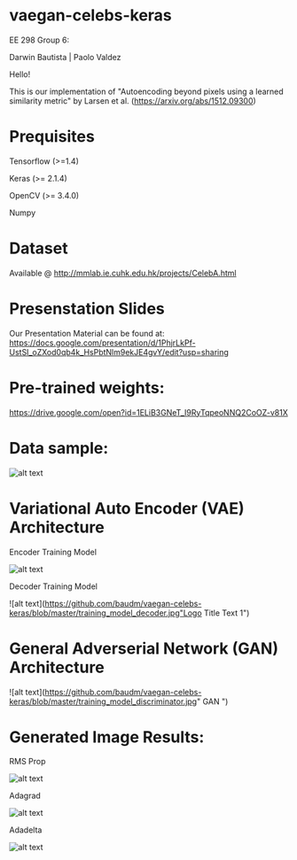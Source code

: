 # vaegan-celebs-keras
EE 298 Group 6:


Darwin Bautista | Paolo Valdez

Hello!

This is our implementation of "Autoencoding beyond pixels using a learned similarity metric" by Larsen et al. (https://arxiv.org/abs/1512.09300)

# Prequisites

Tensorflow (>=1.4)

Keras (>= 2.1.4)

OpenCV (>= 3.4.0)

Numpy


# Dataset
Available @ http://mmlab.ie.cuhk.edu.hk/projects/CelebA.html

# Presenstation Slides
Our Presentation Material can be found at: 
https://docs.google.com/presentation/d/1PhjrLkPf-UstSI_oZXod0qb4k_HsPbtNlm9ekJE4gvY/edit?usp=sharing

# Pre-trained weights:
https://drive.google.com/open?id=1ELiB3GNeT_I9RyTqpeoNNQ2CoOZ-v81X

# Data sample:

![alt text](https://github.com/baudm/vaegan-celebs-keras/blob/master/celebA_sample_dataset.jpg "Logo Title Text 1")
 
# Variational Auto Encoder (VAE) Architecture
Encoder Training Model

![alt text](https://github.com/baudm/vaegan-celebs-keras/blob/master/training_model_encoder.jpg "Logo Title Text 1")

Decoder Training Model

![alt text](https://github.com/baudm/vaegan-celebs-keras/blob/master/training_model_decoder.jpg"Logo Title Text 1")

# General Adverserial Network (GAN) Architecture

![alt text](https://github.com/baudm/vaegan-celebs-keras/blob/master/training_model_discriminator.jpg" GAN ")

# Generated Image Results:

RMS Prop








![alt text](https://github.com/baudm/vaegan-celebs-keras/blob/master/RMSprop.gif "Logo Title Text 1")


Adagrad








![alt text](https://github.com/baudm/vaegan-celebs-keras/blob/master/Adagrad.gif "Logo Title Text 1")


Adadelta








![alt text](https://github.com/baudm/vaegan-celebs-keras/blob/master/Adadelta.gif "Logo Title Text 1")


